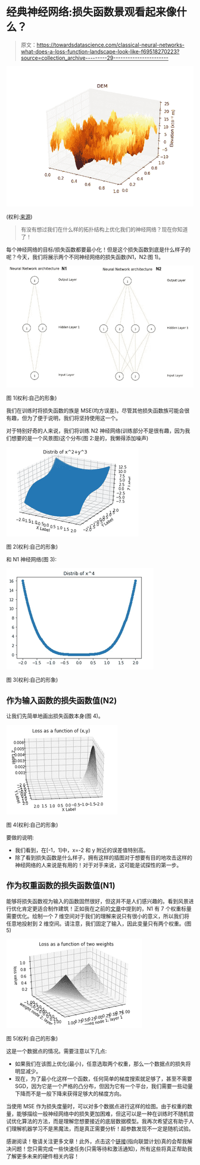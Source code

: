 # 经典神经网络:损失函数景观看起来像什么？

> 原文：<https://towardsdatascience.com/classical-neural-networks-what-does-a-loss-function-landscape-look-like-f69518270223?source=collection_archive---------29----------------------->

![](img/b00130afb26dd75c498f5b7b15f7046d.png)

(权利:[来源](http://chris35wills.github.io/courses/PythonPackages_matplotlib/matplotlib_3d/))

> 有没有想过我们在什么样的拓扑结构上优化我们的神经网络？现在你知道了！

每个神经网络的目标/损失函数都要最小化！但是这个损失函数到底是什么样子的呢？今天，我们将展示两个不同神经网络的损失函数(N1，N2:图 1)。

![](img/95660203489c2160abf75cfb209acde6.png)

图 1(权利:自己的形象)

我们在训练时将损失函数的族是 MSE(均方误差)。尽管其他损失函数族可能会很有趣，但为了便于说明，我们将坚持使用这一个。

对于特别好奇的人来说，我们将训练 N2 神经网络(训练部分不是很有趣，因为我们想要的是一个风景图)这个分布(图 2:是的，我懒得添加噪声)

![](img/1e3cce8802bd2dbf51728544471cef1b.png)

图 2(权利:自己的形象)

和 N1 神经网络(图 3):

![](img/a0a02d24113aa8f2563820ec26815467.png)

图 3(权利:自己的形象)

## 作为输入函数的损失函数值(N2)

让我们先简单地画出损失函数本身(图 4)。

![](img/3a89983c3a4eebbd71f9a1e552aa5f25.png)

图 4(权利:自己的形象)

要做的说明:

*   我们看到，在[-1，1]中，x=-2 和 y 附近的误差值特别高。
*   除了看到损失函数是什么样子，拥有这样的插图对于想要有目的地攻击这样的神经网络的人来说是有用的！对于对手来说，这可能是试探性的第一步。

## 作为权重函数的损失函数值(N1)

能够将损失函数视为输入的函数固然很好，但这并不是人们感兴趣的。看到风景进行优化肯定更适合制作建筑！正如我在之前的[文章](/classical-neural-network-what-really-are-nodes-and-layers-ec51c6122e09)中提到的，N1 有 7 个权重标量需要优化。绘制一个 7 维空间对于我们的理解来说只有很小的意义，所以我们将任意地投射到 2 维空间。请注意，我们固定了输入，因此变量只有两个权重。(图 5)

![](img/05e0ddfe34dd3a6e14dbc25d2d83defd.png)

图 5(权利:自己的形象)

这是一个数据点的情况。需要注意以下几点:

*   如果我们在该图上优化(最小)，任意选取两个权重，那么一个数据点的损失将明显减少。
*   现在，为了最小化这样一个函数，任何简单的梯度搜索就足够了，甚至不需要 SGD，因为它是一个严格的凸分布，但因为它有一个平台，我们需要一些动量下降而不是一般下降来获得足够大的梯度方向。

当使用 MSE 作为损失度量时，可以对多个数据点进行这样的绘图。由于权重的数量，能够描绘一般神经网络中的损失更加困难，但这可以是一种在训练时不随机尝试优化算法的方法，而是理解您想要接近的底层数据模型。我再次希望这有助于人们理解机器学习不是黑魔法，而是真正需要分析！超参数发现不一定是随机试验。

感谢阅读！敬请关注更多文章！此外，点击这个[链接](https://direct-link.net/91830/aitechfordummies)(指向联盟计划)真的会帮我解决问题！您只需完成一些快速任务(只需等待和激活通知)，所有这些将真正帮助我了解更多未来的硬件相关内容！